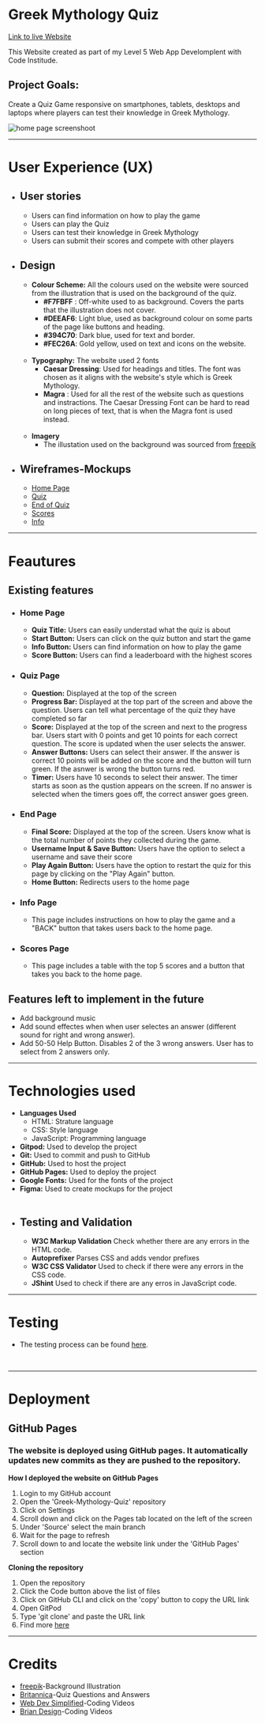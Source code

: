 # **Greek Mythology Quiz**

[Link to live Website](https://mariamar95.github.io/Greek-Mythology-Quiz/)
<br>
 
This Website created as part of my Level 5 Web App Develomplent with Code Institude. 
## Project Goals: 
Create a Quiz Game responsive on smartphones, tablets, desktops and laptops where players can test their knowledge in Greek Mythology.
 

![home page screenshoot](assets/images/home_scr.png)

----
# **User Experience (UX)**
   - ##  **User stories**
     - Users can find information on how to play the game
     - Users can play the Quiz
     - Users can test their knowledge in Greek Mythology 
     - Users can submit their scores and compete with other players

  - ##  **Design**
    -  **Colour Scheme:**
       All the colours used on the website were sourced from the illustration that is used on the background of the quiz.<br>
         - **#F7FBFF** : Off-white used to as background. Covers the parts that the illustration does not cover.<br>
         - **#DEEAF6**: Light blue, used as background colour on some parts of the page like buttons and heading.<br>
         - **#394C70**: Dark blue, used for text and border. <br>
         - **#FEC26A**: Gold yellow, used on text and icons on the website.    
        <br>
     -  **Typography:** The website used 2 fonts <br>
          - **Caesar Dressing**: Used for headings and titles. The font was chosen as it aligns with the website's style which is Greek Mythology.
          - **Magra** : Used for all the rest of the website such as questions and instractions. The Caesar Dressing Font can be hard to read on long pieces of text, that is when the Magra font is used instead.
         <br>
     -   **Imagery** 
          - The illustation used on the background was sourced from [freepik](https://www.freepik.com/home)
            <br>
          
  - ## **Wireframes-Mockups**
    - [Home Page](assets/images/Wirerames-Mockups/HomePage.jpeg)
    - [Quiz](assets/images/Wirerames-Mockups/Quiz.png)
    - [End of Quiz](assets/images/Wirerames-Mockups/EndOfQuiz.png)
    - [Scores](assets/images/Wirerames-Mockups/Scores.png)
    - [Info](assets/images/Wirerames-Mockups/Info.png)
--- 
# **Feautures**
 ## **Existing features**
 - ### Home Page
   - **Quiz Title:** Users can easily understad what the quiz is about
   - **Start Button:** Users can click on the quiz button and start the game
   - **Info Button:** Users can find information on how to play the game
   - **Score Button:** Users can find a leaderboard with the highest scores  
  - ### Quiz Page
    -  **Question:** Displayed at the top of the screen
    -  **Progress Bar:** Displayed at the top part of the screen and above the question. Users can tell what percentage of the quiz they have completed so far
    -  **Score:** Displayed at the top of the screen and next to the progress bar. Users start with 0 points and get 10 points for each correct question. The score is updated when the user selects the answer.
    -  **Answer Buttons:** Users can select their answer. If the answer is correct 10 points will be added on the score and the button will turn green. If the asnwer is wrong the button turns red. 
    -  **Timer:** Users have 10 seconds to select their answer. The timer starts as soon as the qustion appears on the screen. If no answer is selected when the timers goes off, the correct answer goes green.
  - ### End Page
    - **Final Score:** Displayed at the top of the screen. Users know what is the total number of points they collected during the game.
    - **Username Input & Save Button:** Users have the option to select a username and save their score
    - **Play Again Button:** Users have the option to restart the quiz for this page by clicking on the "Play Again" button.
    - **Home Button:** Redirects users to the home page
 - ### Info Page
   - This page includes instructions on how to play the game and a "BACK" button that takes users back to the home page.
 - ### Scores Page
    - This page includes a table with the top 5 scores and a button that takes you back to the home page.

## **Features left to implement in the future**
 - Add background music
 - Add sound effectes when when user selectes an answer (different sound for right and wrong answer).
 - Add 50-50 Help Button. Disables 2 of the 3 wrong answers. User has to select from 2 answers only.
 - ---
 # **Technologies used**
 -  **Languages Used**
    - HTML: Strature language
    - CSS: Style language 
    - JavaScript: Programming language
- **Gitpod:** Used to develop the project
- **Git:** Used to commit and push to GitHub
- **GitHub:** Used to host the project
- **GitHub Pages:** Used to deploy the project
- **Google Fonts:** Used for the fonts of the project
- **Figma:** Used to create mockups for the project
  </br> <br>
- ##  **Testing and Validation**
   - **W3C Markup Validation** Check whether there are any errors in the HTML code.
   - **Autoprefixer** Parses CSS and adds vendor prefixes
   - **W3C CSS Validator** Used to check if there were any errors in the CSS code.
   - **JShint** Used to check if there are any erros in JavaScript code.
  
---
# **Testing**
  - The testing process can be found [here](https://github.com/mariamar95/Greek-Mythology-Quiz/blob/main/TESTING.md).
  <br>

---
# **Deployment**
## **GitHub Pages**
### The website is deployed using GitHub pages. It automatically updates new commits as they are pushed to the repository.

**How I deployed the website on GitHub Pages**
 1. Login to my GitHub account
 2. Open the 'Greek-Mythology-Quiz' repository
 3. Click on Settings
 4. Scroll down and click on the Pages tab located on the left of the screen
 5. Under 'Source' select the main branch
 6. Wait for the page to refresh
 7. Scroll down to and locate the website link under the 'GitHub Pages' section

**Cloning the repository**
 1. Open the repository
 2. Click the Code button above the list of files
 3. Click on GitHub CLI and click on the 'copy' button to copy the URL link
 4. Open GitPod
 5. Type 'git clone' and paste the URL link
 6. Find more [here](https://docs.github.com/en/repositories/creating-and-managing-repositories/cloning-a-repository#cloning-a-repository-to-github-desktop)
---
# **Credits**
- [freepik](https://www.freepik.com/)-Background Illustration 
- [Britannica](https://www.britannica.com/)-Quiz Questions and Answers 
- [Web Dev Simplified](https://www.youtube.com/c/WebDevSimplified)-Coding Videos
- [Brian Design](https://www.youtube.com/channel/UCsKsymTY_4BYR-wytLjex7A)-Coding Videos
